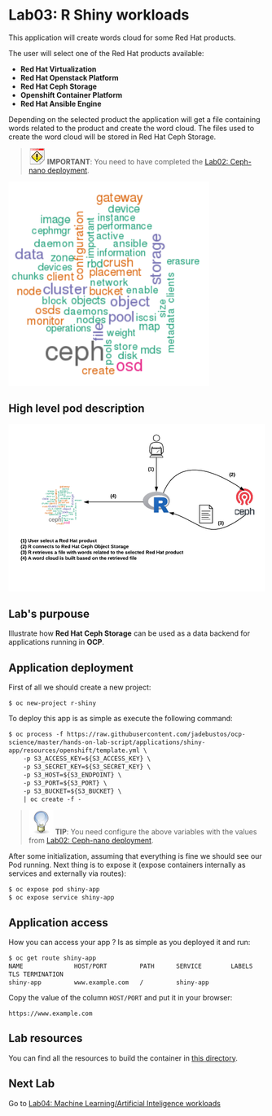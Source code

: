 # Lab03: R Shiny workloads

This application will create words cloud for some Red Hat products.

The user will select one of the Red Hat products available:

* **Red Hat Virtualization**
* **Red Hat Openstack Platform**
* **Red Hat Ceph Storage**
* **Openshift Container Platform**
* **Red Hat Ansible Engine**

Depending on the selected product the application will get a file containing words related to the product and create the word cloud. The files used to create the word cloud will be stored in Red Hat Ceph Storage.

> ![IMPORTANT](../imgs/important-icon.png) **IMPORTANT**: You need to have completed the [Lab02: Ceph-nano deployment](https://github.com/jadebustos/ocp-science/blob/master/hands-on-lab-script/ceph/README.md).

![word cloud](imgs/word-cloud.png)

## High level pod description

![R Shiny](imgs/r-shiny.png)

## Lab's purpouse

Illustrate how **Red Hat Ceph Storage** can be used as a data backend for applications running in **OCP**.

## Application deployment

First of all we should create a new project:

```
$ oc new-project r-shiny
```

To deploy this app is as simple as execute the following command:

```
$ oc process -f https://raw.githubusercontent.com/jadebustos/ocp-science/master/hands-on-lab-script/applications/shiny-app/resources/openshift/template.yml \
    -p S3_ACCESS_KEY=${S3_ACCESS_KEY} \
    -p S3_SECRET_KEY=${S3_SECRET_KEY} \
    -p S3_HOST=${S3_ENDPOINT} \
    -p S3_PORT=${S3_PORT} \
    -p S3_BUCKET=${S3_BUCKET} \
    | oc create -f -
```

> ![TIP](../imgs/tip-icon.png) **TIP**: You need configure the above variables with the values from [Lab02: Ceph-nano deployment](https://github.com/jadebustos/ocp-science/blob/master/hands-on-lab-script/ceph/README.md).

After some initialization, assuming that everything is fine we should see our Pod running. Next thing is to expose it (expose containers internally as services and externally via routes):

```
$ oc expose pod shiny-app
$ oc expose service shiny-app
```

## Application access

How you can access your app ? Is as simple as you deployed it and run:

```
$ oc get route shiny-app
NAME              HOST/PORT         PATH      SERVICE        LABELS    TLS TERMINATION
shiny-app         www.example.com   /         shiny-app
```

Copy the value of the column `HOST/PORT` and put it in your browser:

```
https://www.example.com
```

## Lab resources

You can find all the resources to build the container in [this directory](https://github.com/jadebustos/ocp-science/tree/master/hands-on-lab-script/applications/shiny-app/resources).

## Next Lab
Go to [Lab04: Machine Learning/Artificial Inteligence workloads](https://github.com/jadebustos/ocp-science/blob/master/hands-on-lab-script/applications/ml.md)
